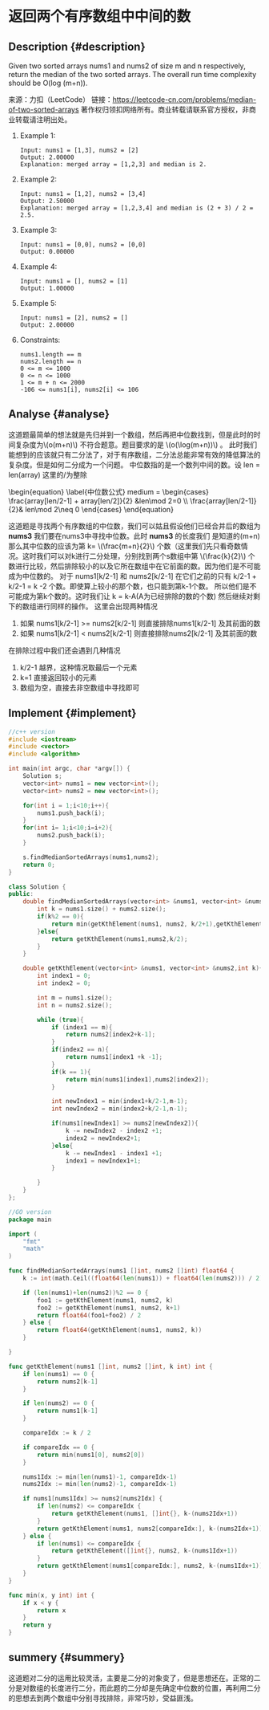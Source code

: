 # 返回两个有序数组中中间的数


## Description {#description}

Given two sorted arrays nums1 and nums2 of size m and n respectively, return the median of the two sorted arrays.
The overall run time complexity should be O(log (m+n)).

来源：力扣（LeetCode）
链接：<https://leetcode-cn.com/problems/median-of-two-sorted-arrays>
著作权归领扣网络所有。商业转载请联系官方授权，非商业转载请注明出处。

1.  Example 1:

    ```nil
    Input: nums1 = [1,3], nums2 = [2]
    Output: 2.00000
    Explanation: merged array = [1,2,3] and median is 2.
    ```

2.  Example 2:

    ```nil
    Input: nums1 = [1,2], nums2 = [3,4]
    Output: 2.50000
    Explanation: merged array = [1,2,3,4] and median is (2 + 3) / 2 = 2.5.
    ```

3.  Example 3:

    ```nil
    Input: nums1 = [0,0], nums2 = [0,0]
    Output: 0.00000
    ```

4.  Example 4:

    ```nil
    Input: nums1 = [], nums2 = [1]
    Output: 1.00000
    ```
5.  Example 5:

    ```nil
    Input: nums1 = [2], nums2 = []
    Output: 2.00000
    ```
6.  Constraints:

    ```nil
    nums1.length == m
    nums2.length == n
    0 <= m <= 1000
    0 <= n <= 1000
    1 <= m + n <= 2000
    -106 <= nums1[i], nums2[i] <= 106
    ```


## Analyse {#analyse}

这道题最简单的想法就是先归并到一个数组，然后再把中位数找到，但是此时的时间复杂度为\\(o(m+n)\\) 不符合题意。题目要求的是 \\(o(\log(m+n))\\) 。
此时我们能想到的应该就只有二分法了，对于有序数组，二分法总能非常有效的降低算法的复杂度。但是如何二分成为一个问题。
中位数指的是一个数列中间的数。设 len = len(array) 这里的/为整除

\begin{equation}
\label{中位数公式}
medium =
\begin{cases}
\frac{array[len/2-1] + array[len/2]}{2} &len\mod 2=0 \\\\
\frac{array[len/2-1]}{2}& len\mod 2\neq 0
\end{cases}
\end{equation}

这道题是寻找两个有序数组的中位数，我们可以姑且假设他们已经合并后的数组为 **nums3** 我们要在nums3中寻找中位数。此时 **nums3** 的长度我们
是知道的(m+n) 那么其中位数的应该为第 k= \\(\frac{m+n}{2}\\) 个数（这里我们先只看奇数情况。这时我们可以对k进行二分处理，分别找到两个s数组中第
\\(\frac{k}{2}\\) 个数进行比较，然后排除较小的以及它所在数组中在它前面的数。因为他们是不可能成为中位数的。
对于 nums1[k/2-1] 和 nums2[k/2-1] 在它们之前的只有 k/2-1 + k/2-1 = k -2 个数。即使算上较小的那个数，也只能到第k-1个数。
所以他们是不可能成为第k个数的。这时我们让 k = k-A(A为已经排除的数的个数) 然后继续对剩下的数组进行同样的操作。 这里会出现两种情况

1.  如果 nums1[k/2-1] &gt;= nums2[k/2-1] 则直接排除nums1[k/2-1] 及其前面的数
2.  如果 nums1[k/2-1] &lt; nums2[k/2-1] 则直接排除nums2[k/2-1] 及其前面的数

在排除过程中我们还会遇到几种情况

1.  k/2-1 越界，这种情况取最后一个元素
2.  k=1 直接返回较小的元素
3.  数组为空，直接去非空数组中寻找即可


## Implement {#implement}

```cpp
//c++ version
#include <iostream>
#include <vector>
#include <algorithm>

int main(int argc, char *argv[]) {
    Solution s;
    vector<int> nums1 = new vector<int>();
    vector<int> nums2 = new vector<int>();

    for(int i = 1;i<10;i++){
        nums1.push_back(i);
    }
    for(int i= 1;i<10;i=i+2){
        nums2.push_back(i);
    }

    s.findMedianSortedArrays(nums1,nums2);
    return 0;
}

class Solution {
public:
    double findMedianSortedArrays(vector<int> &nums1, vector<int> &nums2) {
        int k = nums1.size() + nums2.size();
        if(k%2 == 0){
            return min(getKthElement(nums1, nums2, k/2+1),getKthElement(nums1, nums2,k/2))/2.0;
        }else{
            return getKthElement(nums1,nums2,k/2);
        }
    }

    double getKthElement(vector<int> &nums1, vector<int> &nums2,int k){
        int index1 = 0;
        int index2 = 0;

        int m = nums1.size();
        int n = nums2.size();

        while (true){
            if (index1 == m){
                return nums2[index2+k-1];
            }
            if(index2 == n){
                return nums1[index1 +k -1];
            }
            if(k == 1){
                return min(nums1[index1],nums2[index2]);
            }

            int newIndex1 = min(index1+k/2-1,m-1);
            int newIndex2 = min(index2+k/2-1,n-1);

            if(nums1[newIndex1] >= nums2[newIndex2]){
                k -= newIndex2 - index2 +1;
                index2 = newIndex2+1;
            }else{
                k -= newIndex1 - index1 +1;
                index1 = newIndex1+1;
            }

        }
    }
};
```

```go
//GO version
package main

import (
    "fmt"
    "math"
)

func findMedianSortedArrays(nums1 []int, nums2 []int) float64 {
    k := int(math.Ceil((float64(len(nums1)) + float64(len(nums2))) / 2))

    if (len(nums1)+len(nums2))%2 == 0 {
        foo1 := getKthElement(nums1, nums2, k)
        foo2 := getKthElement(nums1, nums2, k+1)
        return float64(foo1+foo2) / 2
    } else {
        return float64(getKthElement(nums1, nums2, k))
    }

}

func getKthElement(nums1 []int, nums2 []int, k int) int {
    if len(nums1) == 0 {
        return nums2[k-1]
    }

    if len(nums2) == 0 {
        return nums1[k-1]
    }

    compareIdx := k / 2

    if compareIdx == 0 {
        return min(nums1[0], nums2[0])
    }

    nums1Idx := min(len(nums1)-1, compareIdx-1)
    nums2Idx := min(len(nums2)-1, compareIdx-1)

    if nums1[nums1Idx] >= nums2[nums2Idx] {
        if len(nums2) <= compareIdx {
            return getKthElement(nums1, []int{}, k-(nums2Idx+1))
        }
        return getKthElement(nums1, nums2[compareIdx:], k-(nums2Idx+1))
    } else {
        if len(nums1) <= compareIdx {
            return getKthElement([]int{}, nums2, k-(nums1Idx+1))
        }
        return getKthElement(nums1[compareIdx:], nums2, k-(nums1Idx+1))
    }
}

func min(x, y int) int {
    if x < y {
        return x
    }
    return y
}
```


## summery {#summery}

这道题对二分的运用比较灵活，主要是二分的对象变了，但是思想还在。正常的二分是对数组的长度进行二分，而此题的二分却是先确定中位数的位置，再利用二分的思想去到两个数组中分别寻找排除，非常巧妙，受益匪浅。

